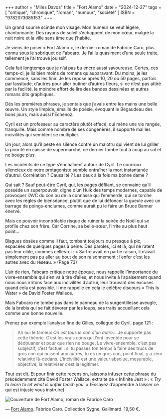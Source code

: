 +++
author = "Miles Davos"
title = "Fort Alamo"
date = "2024-12-27"
tags = [
    "critique", "chronique", "roman", "humour", "société"
]
ISBN = "9782073085153"
+++

Un grand sourire scinde mon visage. Mon humeur se veut légère, chantonnante. Des rayons de soleil s’échappent de mon cœur, malgré la nuit noire et la ville sans âme que j’habite.

Je viens de poser « Fort Alamo », le dernier roman de Fabrice Caro, plus connu sous le sobriquet de Fabcaro. Je l’ai lu quasiment d’une seule traite, tellement je l’ai trouvé jouissif.

Cela fait longtemps que je n’ai pas bu encre aussi savoureuse. Certes, ces temps-ci, je lis bien moins de romans qu’auparavant. Du moins, je les commence, sans les finir. Je les repose après 10, 20 ou 50 pages, parfois par lassitude, d’autres pour aller butiner d’autres fleurs, si ce n’est pas attiré par la facilité, le moindre effort de lire des bandes dessinées et autres romans dits graphiques.

Dès les premières phrases, je sentais que j’avais entre les mains une belle œuvre. Un style limpide, émaillé de poésie, évoquant le Bégaudeau des bons jours, mais aussi l'Echenoz.

Cyril est un professeur au caractère plutôt effacé, qui mène une vie rangée, tranquille. Mais comme nombre de ses congénères, il supporte mal les incivilités qui semblent se multiplier.

Un jour, alors qu’il peste en silence contre un malotru qui vient de lui griller la priorité en caisse de supermarché, ce dernier tombe tout à coup au sol et ne bouge plus.

Les incidents de ce type s’enchaînent autour de Cyril. Le courroux silencieux de notre protagoniste semble entraîner la mort instantanée d’autrui. Corrélation ? Causalité ? Les deux à la fois ma bonne dame ?

Qui sait ? Sauf peut-être Cyril, qui, les pages défilant, se convainc qu’il possède un superpouvoir, digne d’un Hulk des temps modernes, capable de provoquer l’AVC du con ou de la connasse qui l’emmerde, qui se torche avec les règles de bienséance, plutôt que de lui défoncer la gueule avec un barrage de poings-enclumes, comme aurait pu le faire un Bruce Banner énervé.

Mais ce pouvoir incontrôlable risque de ruiner la soirée de Noël qui se profile chez son frère. Car Corrine, sa belle-sœur, l’irrite au plus haut point…

Blagues dosées comme il faut, tombant toujours ou presque à pic, espacées de quelques pages à peine. Des paroles, ici et là, qui ne ratent pas leur cible, commes celles-ci : « Sartre avait en partie raison, il n’avait simplement pas pu aller au bout de son raisonnement : l’enfer c’est les autres avec du réseau. » (Page 73)

L’air de rien, Fabcaro critique notre époque, nous rappelle l’importance du vivre-ensemble qui s’en va à tire d’ailes, et nous invite à l’apaisement quand nous nous irritons face aux incivilités d’autrui, leur trouvant des excuses quand cela est possible. Il me rappelle en cela le célèbre discours « This Is Water » de David Foster Wallace.

Mais Fabcaro ne tombe pas dans le panneau de la surgentillesse aveugle, de la brebis qui se fait dévorer par les loups, ses traits accueillant cela comme une bonne nouvelle.

Prenez par exemple l’analyse fine de Gilles, collègue de Cyril, page 121 :

> Ah oui le fameux *On est tous le con d’un autre*… Je supporte pas cette théorie. C’est les vrais cons qui l’ont inventée pour se dédouaner et pour que rien ne bouge. Le vivre-ensemble, c’est pas subjectif, c’est factuel : si tu passes ton temps à faire des trucs de gros con qui nuisent aux autres, tu es un gros con, point final, y a zéro relativité là-dedans. L’incivilité est une valeur absolue, mesurable, objective, la relativiser c’est la légitimer.

Tout est dit. Et pour finir cette recension, laissons infuser cette phrase du précédemment cité David Foster Wallace, extraite de « Infinite Jest » : « *Try to learn to let what is unfair teach you.* » (Essayez d’apprendre à laisser ce qui est injuste vous instruire)

![Couverture de Fort Alamo, roman de Fabrice Caro](/images/fort-alamo.jpeg)

—
[Fort Alamo](https://www.gallimard.fr/catalogue/fort-alamo/9782073085153). Fabrice Caro. Collection Sygne, Gallimard. 19,50 €.
